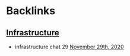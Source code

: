 
# Backlinks
## [Infrastructure](<Infrastructure.md>)
- infrastructure chat 29 [November 29th, 2020](<November 29th, 2020.md>)

